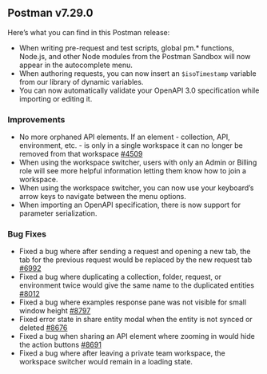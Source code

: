 ## Postman v7.29.0

Here’s what you can find in this Postman release:

* When writing pre-request and test scripts, global pm.* functions, Node.js, and other Node modules from the Postman Sandbox will now appear in the autocomplete menu.
* When authoring requests, you can now insert an `$isoTimestamp` variable from our library of dynamic variables.
* You can now automatically validate your OpenAPI 3.0 specification while importing or editing it. 

### Improvements

* No more orphaned API elements. If an element - collection, API, environment, etc. - is only in a single workspace it can no longer be removed from that workspace
[#4509](https://github.com/postmanlabs/postman-app-support/issues/4509)
* When using the workspace switcher, users with only an Admin or Billing role will see more helpful information letting them know how to join a workspace.
* When using the workspace switcher, you can now use your keyboard’s arrow keys to navigate between the menu options.
* When importing an OpenAPI specification, there is now support for parameter serialization.

### Bug Fixes

* Fixed a bug where after sending a request and opening a new tab, the tab for the previous request would be replaced by the new request tab
[#6992](https://github.com/postmanlabs/postman-app-support/issues/6992)
* Fixed a bug where duplicating a collection, folder, request, or environment twice would give the same name to the duplicated entities
[#8012](https://github.com/postmanlabs/postman-app-support/issues/8012)
* Fixed a bug where examples response pane was not visible for small window height
[#8797](https://github.com/postmanlabs/postman-app-support/issues/8797)
* Fixed error state in share entity modal when the entity is not synced or deleted
[#8676](https://github.com/postmanlabs/postman-app-support/issues/8676)
* Fixed a bug when sharing an API element where zooming in would hide the action buttons
[#8691](https://github.com/postmanlabs/postman-app-support/issues/8691)
* Fixed a bug where after leaving a private team workspace, the workspace switcher would remain in a loading state.
